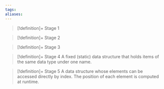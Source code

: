 ```yaml
---
tags:
aliases:
---
```


> [!definition]+ Stage 1
>

> [!definition]+ Stage 2
>

> [!definition]+ Stage 3
>

> [!definition]+ Stage 4
> A fixed (static) data structure that holds items of the same data type under one name.

> [!definition]+ Stage 5
> A data structure whose elements can be accessed directly by index. The position of each element is computed at runtime.



